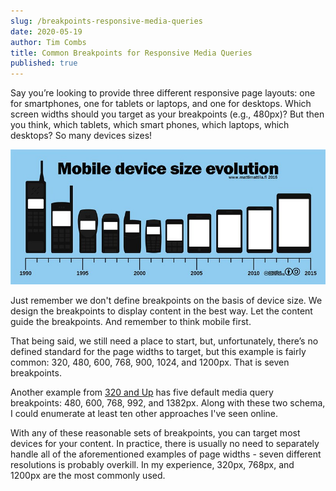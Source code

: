 ```yaml
---
slug: /breakpoints-responsive-media-queries
date: 2020-05-19
author: Tim Combs
title: Common Breakpoints for Responsive Media Queries
published: true
---
```


Say you’re looking to provide three different responsive page layouts: one for smartphones, one for tablets or laptops, and one for desktops. Which screen widths should you target as your breakpoints (e.g., 480px)? But then you think, which tablets, which smart phones, which laptops, which desktops? So many devices sizes!

![evolution of mobile devices picture](../images/2020.05.19_breakpoints_media_queries/mobile-device-sizes.png "Evolution of mobile devices, so many screen sizes!")

Just remember we don't define breakpoints on the basis of device size. We design the breakpoints to display content in the best way. Let the content guide the breakpoints. And remember to think mobile first.

That being said, we still need a place to start, but, unfortunately, there’s no defined standard for the page widths to target, but this example is fairly common: 320, 480, 600, 768, 900, 1024, and 1200px. That is seven breakpoints.

Another example from [320 and Up](https://responsivedesign.is/resources/boilerplates/320-and-up/ "Link to 320 and Up website") has five default media query breakpoints: 480, 600, 768, 992, and 1382px. Along with these two schema, I could enumerate at least ten other approaches I've seen online. 

With any of these reasonable sets of breakpoints, you can target most devices for your content. In practice, there is usually no need to separately handle all of the aforementioned examples of page widths - seven different resolutions is probably overkill. In my experience, 320px, 768px, and 1200px are the most commonly used.